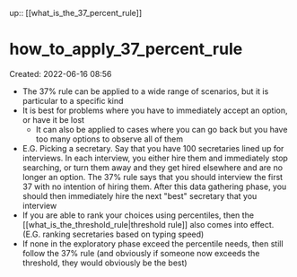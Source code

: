 up:: [[what_is_the_37_percent_rule]]

# how_to_apply_37_percent_rule

Created: 2022-06-16 08:56

- The 37% rule can be applied to a wide range of scenarios, but it is particular to a specific kind
- It is best for problems where you have to immediately accept an option, or have it be lost
	- It can also be applied to cases where you can go back but you have too many options to observe all of them
- E.G. Picking a secretary. Say that you have 100 secretaries lined up for interviews. In each interview, you either hire them and immediately stop searching, or turn them away and they get hired elsewhere and are no longer an option. The 37% rule says that you should interview the first 37 with no intention of hiring them. After this data gathering phase, you should then immediately hire the next "best" secretary that you interview
- If you are able to rank your choices using percentiles, then the [[what_is_the_threshold_rule|threshold rule]] also comes into effect. (E.G. ranking secretaries based on typing speed)
- If none in the exploratory phase exceed the percentile needs, then still follow the 37% rule (and obviously if someone now exceeds the threshold, they would obviously be the best)
